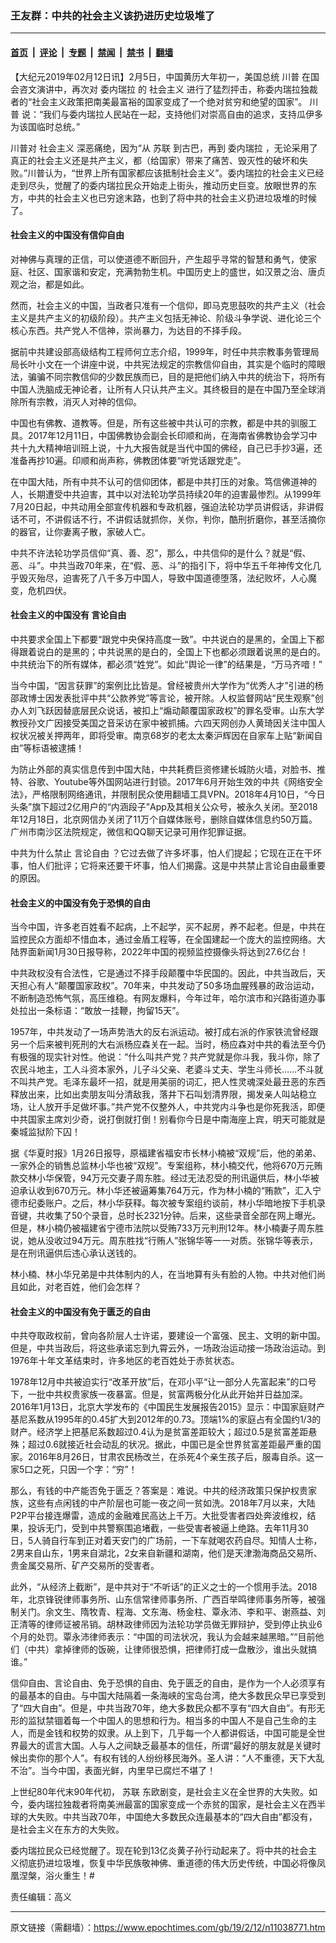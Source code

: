 ### 王友群：中共的社会主义该扔进历史垃圾堆了

---

#### [首页](../../../..?n11038771) &nbsp;|&nbsp; [评论](../../../../../epoch-comment?n11038771) &nbsp;|&nbsp; [专题](../../../../../epoch-special?n11038771) &nbsp;|&nbsp; [禁闻](../../../../../epoch-news?n11038771) &nbsp;|&nbsp; [禁书](../../../../../books?n11038771) &nbsp;|&nbsp; [翻墙](https://github.com/gfw-breaker/nogfw/blob/master/README.md?n11038771)


<div class="post_content" id="artbody" itemprop="articleBody">
 <!-- article content begin -->
 <p>
  【大纪元2019年02月12日讯】2月5日，中国黄历大年初一，美国总统
  <ok href="https://www.epochtimes.com/gb/tag/%E5%B7%9D%E6%99%AE.html">
   川普
  </ok>
  在国会咨文演讲中，再次对
  <ok href="https://www.epochtimes.com/gb/tag/%E5%A7%94%E5%86%85%E7%91%9E%E6%8B%89.html">
   委内瑞拉
  </ok>
  的
  <ok href="https://www.epochtimes.com/gb/tag/%E7%A4%BE%E4%BC%9A%E4%B8%BB%E4%B9%89.html">
   社会主义
  </ok>
  进行了猛烈抨击，称委内瑞拉独裁者的“社会主义政策把南美最富裕的国家变成了一个绝对贫穷和绝望的国家”。
  <ok href="https://www.epochtimes.com/gb/tag/%E5%B7%9D%E6%99%AE.html">
   川普
  </ok>
  说：“我们与委内瑞拉人民站在一起，支持他们对崇高自由的追求，支持瓜伊多为该国临时总统。”
 </p>
 <p>
  川普对
  <ok href="https://www.epochtimes.com/gb/tag/%E7%A4%BE%E4%BC%9A%E4%B8%BB%E4%B9%89.html">
   社会主义
  </ok>
  深恶痛绝，因为“从
  <ok href="https://www.epochtimes.com/gb/tag/%E8%8B%8F%E8%81%94.html">
   苏联
  </ok>
  到古巴，再到
  <ok href="https://www.epochtimes.com/gb/tag/%E5%A7%94%E5%86%85%E7%91%9E%E6%8B%89.html">
   委内瑞拉
  </ok>
  ，无论采用了真正的社会主义还是共产主义，都（给国家）带来了痛苦、毁灭性的破坏和失败。”川普认为，“世界上所有国家都应该抵制社会主义”。委内瑞拉的社会主义已经走到尽头，觉醒了的委内瑞拉民众开始走上街头，推动历史巨变。放眼世界的东方，中共的社会主义也已穷途末路，也到了将中共的社会主义扔进垃圾堆的时候了。
 </p>
 <h4>
  社会主义的中国没有信仰自由
 </h4>
 <p>
  对神佛与真理的正信，可以使道德不断回升，产生超乎寻常的智慧和勇气，使家庭、社区、国家谐和安定，充满勃勃生机。中国历史上的盛世，如汉景之治、唐贞观之治，都是如此。
 </p>
 <p>
  然而，社会主义的中国，当政者只准有一个信仰，即马克思鼓吹的共产主义（社会主义是共产主义的初级阶段）。共产主义包括无神论、阶级斗争学说、进化论三个核心东西。共产党人不信神，崇尚暴力，为达目的不择手段。
 </p>
 <p>
  据前中共建设部高级结构工程师何立志介绍，1999年，时任中共宗教事务管理局局长叶小文在一个讲座中说，中共宪法规定的宗教信仰自由，其实是个临时的障眼法，骗骗不同宗教信仰的少数民族而已，目的是把他们纳入中共的统治下，将所有中国人洗脑成无神论者，让所有人只认共产主义。其终极目的是在中国乃至全球消除所有宗教，消灭人对神的信仰。
 </p>
 <p>
  中国也有佛教、道教等。但是，所有这些被中共认可的宗教，都是中共的驯服工具。2017年12月11日，中国佛教协会副会长印顺和尚，在海南省佛教协会学习中共十九大精神培训班上说，十九大报告就是当代中国的佛经，自己已手抄3遍，还准备再抄10遍。印顺和尚声称，佛教团体要“听党话跟党走”。
 </p>
 <p>
  在中国大陆，所有中共不认可的信仰团体，都是中共打压的对象。笃信佛道神的人，长期遭受中共迫害，其中以对法轮功学员持续20年的迫害最惨烈。从1999年7月20日起，中共动用全部宣传机器和专政机器，强迫法轮功学员讲假话，非讲假话不可，不讲假话不行，不讲假话就抓你，关你，判你，酷刑折磨你，甚至活摘你的器官，让你妻离子散，家破人亡。
 </p>
 <p>
  中共不许法轮功学员信仰“真、善、忍”，那么，中共信仰的是什么？就是“假、恶、斗”。中共当政70年来，在“假、恶、斗”的指引下，将中华五千年神传文化几乎毁灭殆尽，迫害死了八千多万中国人，导致中国道德堕落，法纪败坏，人心魔变，危机四伏。
 </p>
 <h4>
  社会主义的中国没有
  <ok href="https://www.epochtimes.com/gb/tag/%E8%A8%80%E8%AE%BA%E8%87%AA%E7%94%B1.html">
   言论自由
  </ok>
 </h4>
 <p>
  中共要求全国上下都要“跟党中央保持高度一致”。中共说白的是黑的，全国上下都得跟着说白的是黑的；中共说黑的是白的，全国上下也都必须跟着说黑的是白的。中共统治下的所有媒体，都必须“姓党”。如此“舆论一律”的结果是，“万马齐喑！”
 </p>
 <p>
  当今中国，“因言获罪”的案例比比皆是。曾经被贵州大学作为“优秀人才”引进的杨邵政博士因发表批评中共“公款养党”等言论，被开除。人权监督网站“民生观察”创办人刘飞跃因替底层民众说话，被扣上“煽动颠覆国家政权”的罪名受审。山东大学教授孙文广因接受美国之音采访在家中被抓捕。六四天网创办人黄琦因关注中国人权状况被关押两年，即将受审。南京68岁的老太太秦沪辉因在自家车上贴“新闻自由”等标语被逮捕！
 </p>
 <p>
  为防止外部的真实信息传到中国大陆，中共耗费巨资修建长城防火墙，对脸书、推特、谷歌、Youtube等外国网站进行封锁。2017年6月开始生效的中共《网络安全法》，严格限制网络通讯，并限制民众使用翻墙工具VPN。2018年4月10日，“今日头条”旗下超过2亿用户的“内涵段子”App及其相关公众号，被永久关闭。至2018年12月18日，北京网信办关闭了11万个自媒体账号，删除自媒体信息约50万篇。广州市南沙区法院规定，微信和QQ聊天记录可用作犯罪证据。
 </p>
 <p>
  中共为什么禁止
  <ok href="https://www.epochtimes.com/gb/tag/%E8%A8%80%E8%AE%BA%E8%87%AA%E7%94%B1.html">
   言论自由
  </ok>
  ？它过去做了许多坏事，怕人们提起；它现在正在干坏事，怕人们批评；它将来还要干坏事，怕人们揭露。这是中共禁止言论自由最重要的原因。
 </p>
 <h4>
  社会主义的中国没有免于恐惧的自由
 </h4>
 <p>
  当今中国，许多老百姓看不起病，上不起学，买不起房，养不起老。但是，中共在监控民众方面却不惜血本，通过金盾工程等，在全国建起一个庞大的监控网络。大陆界面新闻1月30日报导称，2022年中国的视频监控摄像头将达到27.6亿台！
 </p>
 <p>
  中共政权没有合法性，它是通过不择手段颠覆中华民国的。因此，中共当政后，天天担心有人“颠覆国家政权”。70年来，中共发动了50多场血腥残暴的政治运动，不断制造恐怖气氛，高压维稳。有网友爆料，今年过年，哈尔滨市和兴路街道办事处拉出一条标语：“敢放一挂鞭，拘留15天”。
 </p>
 <p>
  1957年，中共发动了一场声势浩大的反右派运动。被打成右派的作家铁流曾经跟另一个后来被判死刑的大右派杨应森关在一起。当时，杨应森对中共的看法至今仍有极强的现实针对性。他说：“什么叫共产党？共产党就是你斗我，我斗你，除了农民斗地主，工人斗资本家外，儿子斗父亲、老婆斗丈夫、学生斗师长……不斗就不叫共产党。毛泽东最坏一招，就是用美丽的词汇，把人性灵魂深处最丑恶的东西释放出来，比如出卖朋友叫分清敌我，落井下石叫划清界限，揭发亲人叫站稳立场，让人放开手足做坏事。”共产党不仅整外人，中共党内斗争也是你死我活，即便中共国家主席刘少奇，说打倒就打倒！别看你今日是中南海座上宾，明天可能就是秦城监狱阶下囚！
 </p>
 <p>
  据《华夏时报》1月26日报导，原福建省福安市长林小楠被“双规”后，他的弟弟、一家外企的销售总监林小华也被“双规”。专案组称，林小楠交代，他将670万元贿款交林小华保管，94万元交妻子周东胜。经过无法忍受的刑讯逼供后，林小华被迫承认收到670万元。林小华还被逼筹集764万元，作为林小楠的“贿款”，汇入宁德市纪委账户。之后，林小华获释。每次被专案组约谈前，林小华暗地按下手机录音键，共收集了50个录音，总时长2321分钟。后来，这些录音全部在网上曝光。但是，林小楠仍被福建省宁德市法院以受贿733万元判刑12年。林小楠妻子周东胜说，她从没收过94万元。周东胜找“行贿人”张锦华等一一对质。张锦华等表示，是在刑讯逼供后违心承认送钱的。
 </p>
 <p>
  林小楠、林小华兄弟是中共体制内的人，在当地算有头有脸的人物。中共对他们尚且如此，对老百姓，他们会怎样？
 </p>
 <h4>
  社会主义的中国没有免于匮乏的自由
 </h4>
 <p>
  中共夺取政权前，曾向各阶层人士许诺，要建设一个富强、民主、文明的新中国。但是，中共当政后，将这些承诺忘到九霄云外，一场政治运动接一场政治运动。到1976年十年文革结束时，许多地区的老百姓处于赤贫状态。
 </p>
 <p>
  1978年12月中共被迫实行“改革开放”后，在邓小平“让一部分人先富起来”的口号下，一批中共权贵家族一夜暴富。但是，贫富两极分化从此开始并日益加深。2016年1月13日，北京大学发布的《中国民生发展报告2015》显示：中国家庭财产基尼系数从1995年的0.45扩大到2012年的0.73。顶端1%的家庭占有全国约1/3的财产。经济学上把基尼系数超过0.4认为是贫富差距较大；超过0.5是贫富差距悬殊；超过0.6就接近社会动乱的状况。据此，中国已是全世界贫富差距最严重的国家。2016年8月26日，甘肃农民杨改兰，在杀死4个亲生孩子后，服毒自杀。这一家5口之死，只因一个字：“穷”！
 </p>
 <p>
  那么，有钱的中产能否免于匮乏？答案是：难说。中共的经济政策只保护权贵家族，这些有点闲钱的中产阶层也可能一夜之间一贫如洗。2018年7月以来，大陆P2P平台接连爆雷，造成的金融难民高达上千万。大批受害者四处奔波维权，结果，投诉无门，受到中共警察围追堵截，一些受害者被逼上绝路。去年11月30日，5人骑自行车到正对着天安门的广场前，一下车就喝农药自尽。知情人士称，2男来自山东，1男来自湖北，2女来自新疆和湖南，他们是天津渤海商品交易所、贵金属交易所、矿产交易所的受害者。
 </p>
 <p>
  此外，“从经济上截断”，是中共对于“不听话”的正义之士的一个惯用手法。2018年，北京锋锐律师事务所、山东信常律师事务所、广西百举鸣律师事务所等，被强制关门。余文生、隋牧青、程海、文东海、杨金柱、覃永沛、李和平、谢燕益、刘正清等的律师证被吊销。胡林政律师因为法轮功学员做无罪辩护，受到停止执业6个月的处罚。覃永沛律师表示：“中国的司法状况，我认为会越来越黑暗。”“目前他们（中共）拿掉律师的饭碗，让律师很恐惧，把律师打成一盘散沙，谁出头就搞谁。”
 </p>
 <p>
  信仰自由、言论自由、免于恐惧的自由、免于匮乏的自由，是作为一个人必须享有的最基本的自由。与中国大陆隔着一条海峡的宝岛台湾，绝大多数民众早已享受到了“四大自由”。但是，中共当政70年，绝大多数民众都不享有“四大自由”。有形无形的监狱禁锢着每一个中国人的思想和行为。相当多的中国人不是自己生命的主人，而是金钱和权势的奴隶。从上到下，几乎每一个人都讲假话，中国可能是全世界最大的谎言大国。人与人之间缺乏最基本的信任，所谓“最好的朋友就是关键时候出卖你的那个人”。有权有钱的人纷纷移民海外。圣人讲：“人不重德，天下大乱不治”。当今中国，表面光鲜，内里早已腐烂不堪了！
 </p>
 <p>
  上世纪80年代末90年代初，
  <ok href="https://www.epochtimes.com/gb/tag/%E8%8B%8F%E8%81%94.html">
   苏联
  </ok>
  东欧剧变，是社会主义在全世界的大失败。如今，委内瑞拉独裁者将南美洲最富的国家变成一个赤贫的国家，是社会主义在西半球的大失败。中共当政70年，中国绝大多数民众连最基本的“四大自由”都没有，是社会主义在东方的大失败。
 </p>
 <p>
  委内瑞拉民众已经觉醒了。现在轮到13亿炎黄子孙行动起来了。将中共的社会主义彻底扔进垃圾堆，恢复中华民族敬神佛、重道德的伟大历史传统，中国必将像凤凰涅槃，浴火重生！#
 </p>
 <p>
  责任编辑：高义
 </p>
 <!-- article content end -->
 <div id="below_article_ad">
 </div>
</div>


---

原文链接（需翻墙）：https://www.epochtimes.com/gb/19/2/12/n11038771.htm